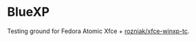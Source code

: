 # BlueXP

Testing ground for Fedora Atomic Xfce + [rozniak/xfce-winxp-tc](https://github.com/rozniak/xfce-winxp-tc).

